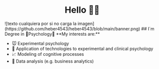 <h1 align="center">Hello 👋🏽</h1>
![texto cualquiera por si no carga la imagen](https://github.com/heber4543/heber4543/blob/main/banner.png)
## I´m Degree in 🧠Psychology🧠
**My interests are:**

- 🐭 Experimental psychology 
- 🤖 Application of technologies to experimental and clinical psychology
- 📈 Modeling of cognitive processes
- 📶 Data analysis (e.g. business analytics)
